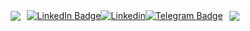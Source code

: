 
<div id="badges" align="center">
  <div style="display: flex; align-items: center; justify-content: center;">
    <img src="https://media.giphy.com/media/RHtq6l3V2O7aDddSjB/giphy.gif?cid=790b7611nfe9ndtrse6pgd0nr4pon3wf5bebs3zrtu4918xu&ep=v1_gifs_search&rid=giphy.gif&ct=g" style="margin-right: 10px;">

<a href="https://vk.com/chizhov_net">
  <img src="https://img.shields.io/badge/-Vkontakte-003f5c?style=for-the-badge&logo=Vk" alt="LinkedIn Badge"/></a>

<a href="https://www.linkedin.com/in/andrey-chiz-435987264/">
  <img src="https://img.shields.io/badge/linkedin-%230077B5.svg?style=for-the-badge&logo=linkedin&logoColor=white" alt="Linkedin"/></a>

<a href="https://t.me/AndreyCJ">
  <img src="https://img.shields.io/badge/-Telegram-0088cc?style=for-the-badge&logo=telegram" alt="Telegram Badge"/></a>
  
<img src="https://media.giphy.com/media/jPGMVVCDzfQdeaxm2t/giphy.gif?cid=ecf05e47114abpvavjs3k5y2zax02357y73vxfnozn5mj3tu&ep=v1_gifs_search&rid=giphy.gif&ct=g" style="margin-left: 10px;">
  </div>
</div>
